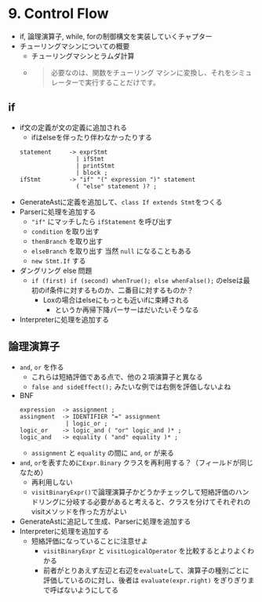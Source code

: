# 9. Control Flow

- if, 論理演算子, while, forの制御構文を実装していくチャプター
- チューリングマシンについての概要
  - チューリングマシンとラムダ計算
  - > 必要なのは、関数をチューリング マシンに変換し、それをシミュレーターで実行することだけです。

## if

- if文の定義が文の定義に追加される
  - ifはelseを伴ったり伴わなかったりする
  ```
  statement     -> exprStmt
                  | ifStmt
                  | printStmt
                  | block ;
  ifStmt        -> "if" "(" expression ")" statement
                  ( "else" statement )? ;
  ```
- GenerateAstに定義を追加して、`class If extends Stmt`をつくる
- Parserに処理を追加する
  - `"if"` にマッチしたら `ifStatement` を呼び出す
  - `condition` を取り出す
  - `thenBranch` を取り出す
  - `elseBranch` を取り出す 当然 `null` になることもある
  - `new Stmt.If` する
- ダングリング else 問題
  - `if (first) if (second) whenTrue(); else whenFalse();` のelseは最初のif条件に対するものか、二番目に対するものか？
    - Loxの場合はelseにもっとも近いifに束縛される
      - というか再帰下降パーサーはだいたいそうなる
- Interpreterに処理を追加する

## 論理演算子
- `and`, `or` を作る
  - これらは短絡評価である点で、他の２項演算子と異なる
  - `false and sideEffect();` みたいな例では右側を評価しないよね
- BNF
  ```
  expression  -> assignment ;
  assingment  -> IDENTIFIER "=" assignment
               | logic_or ;
  logic_or    -> logic_and ( "or" logic_and )* ;
  logic_and   -> equality ( "and" equality )* ;
  ```
  - `assignment` と `equality` の間に `and`, `or` が来る
- `and`, `or`を表すために`Expr.Binary` クラスを再利用する？（フィールドが同じなため）
  - 再利用しない
  - `visitBinaryExpr()`で論理演算子かどうかチェックして短絡評価のハンドリングに分岐する必要があると考えると、クラスを分けてそれぞれのvisitメソッドを作った方がよい
- GenerateAstに追記して生成、Parserに処理を追加する
- Interpreterに処理を追加する
  - 短絡評価になっていることに注意せよ
    - `visitBinaryExpr` と `visitLogicalOperator` を比較するとよりよくわかる
    - 前者がとりあえず左辺と右辺を`evaluate`して、演算子の種別ごとに評価しているのに対し、後者は `evaluate(expr.right)` をぎりぎりまで呼ばないようにしてる